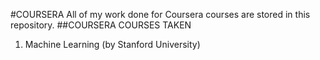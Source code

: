 #COURSERA
All of my work done for Coursera courses are stored in this repository.
##COURSERA COURSES TAKEN
1. Machine Learning (by Stanford University)
